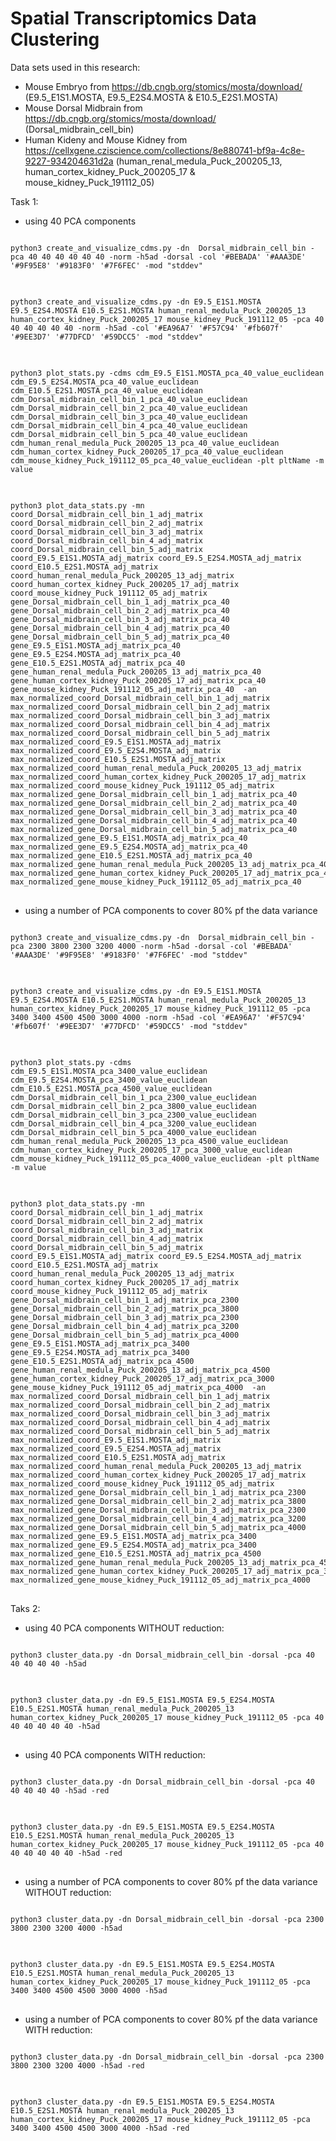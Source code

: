 # Spatial Transcriptomics Data Clustering

Data sets used in this research:
- Mouse Embryo from https://db.cngb.org/stomics/mosta/download/ (E9.5_E1S1.MOSTA, E9.5_E2S4.MOSTA & E10.5_E2S1.MOSTA)
- Mouse Dorsal Midbrain from https://db.cngb.org/stomics/mosta/download/ (Dorsal_midbrain_cell_bin)
- Human Kideny and Mouse Kidney from https://cellxgene.cziscience.com/collections/8e880741-bf9a-4c8e-9227-934204631d2a (human_renal_medula_Puck_200205_13, human_cortex_kidney_Puck_200205_17 & mouse_kidney_Puck_191112_05)

Task 1:
- using 40 PCA components
<pre>
<code>
python3 create_and_visualize_cdms.py -dn  Dorsal_midbrain_cell_bin -pca 40 40 40 40 40 40 -norm -h5ad -dorsal -col '#BEBADA' '#AAA3DE' '#9F95E8' '#9183F0' '#7F6FEC' -mod "stddev"
</code>
</pre>

<pre>
<code>
python3 create_and_visualize_cdms.py -dn E9.5_E1S1.MOSTA  E9.5_E2S4.MOSTA E10.5_E2S1.MOSTA human_renal_medula_Puck_200205_13 human_cortex_kidney_Puck_200205_17 mouse_kidney_Puck_191112_05 -pca 40 40 40 40 40 40 -norm -h5ad -col '#EA96A7' '#F57C94' '#fb607f' '#9EE3D7' '#77DFCD' '#59DCC5' -mod "stddev"
</code>
</pre>

<pre>
<code>
python3 plot_stats.py -cdms cdm_E9.5_E1S1.MOSTA_pca_40_value_euclidean cdm_E9.5_E2S4.MOSTA_pca_40_value_euclidean cdm_E10.5_E2S1.MOSTA_pca_40_value_euclidean cdm_Dorsal_midbrain_cell_bin_1_pca_40_value_euclidean cdm_Dorsal_midbrain_cell_bin_2_pca_40_value_euclidean cdm_Dorsal_midbrain_cell_bin_3_pca_40_value_euclidean cdm_Dorsal_midbrain_cell_bin_4_pca_40_value_euclidean cdm_Dorsal_midbrain_cell_bin_5_pca_40_value_euclidean cdm_human_renal_medula_Puck_200205_13_pca_40_value_euclidean cdm_human_cortex_kidney_Puck_200205_17_pca_40_value_euclidean cdm_mouse_kidney_Puck_191112_05_pca_40_value_euclidean -plt pltName -m value
</code>
</pre>

<pre>
<code>
python3 plot_data_stats.py -mn coord_Dorsal_midbrain_cell_bin_1_adj_matrix coord_Dorsal_midbrain_cell_bin_2_adj_matrix coord_Dorsal_midbrain_cell_bin_3_adj_matrix coord_Dorsal_midbrain_cell_bin_4_adj_matrix coord_Dorsal_midbrain_cell_bin_5_adj_matrix coord_E9.5_E1S1.MOSTA_adj_matrix coord_E9.5_E2S4.MOSTA_adj_matrix coord_E10.5_E2S1.MOSTA_adj_matrix  coord_human_renal_medula_Puck_200205_13_adj_matrix coord_human_cortex_kidney_Puck_200205_17_adj_matrix coord_mouse_kidney_Puck_191112_05_adj_matrix gene_Dorsal_midbrain_cell_bin_1_adj_matrix_pca_40 gene_Dorsal_midbrain_cell_bin_2_adj_matrix_pca_40 gene_Dorsal_midbrain_cell_bin_3_adj_matrix_pca_40 gene_Dorsal_midbrain_cell_bin_4_adj_matrix_pca_40 gene_Dorsal_midbrain_cell_bin_5_adj_matrix_pca_40 gene_E9.5_E1S1.MOSTA_adj_matrix_pca_40 gene_E9.5_E2S4.MOSTA_adj_matrix_pca_40 gene_E10.5_E2S1.MOSTA_adj_matrix_pca_40 gene_human_renal_medula_Puck_200205_13_adj_matrix_pca_40  gene_human_cortex_kidney_Puck_200205_17_adj_matrix_pca_40  gene_mouse_kidney_Puck_191112_05_adj_matrix_pca_40  -an max_normalized_coord_Dorsal_midbrain_cell_bin_1_adj_matrix max_normalized_coord_Dorsal_midbrain_cell_bin_2_adj_matrix max_normalized_coord_Dorsal_midbrain_cell_bin_3_adj_matrix max_normalized_coord_Dorsal_midbrain_cell_bin_4_adj_matrix max_normalized_coord_Dorsal_midbrain_cell_bin_5_adj_matrix  max_normalized_coord_E9.5_E1S1.MOSTA_adj_matrix max_normalized_coord_E9.5_E2S4.MOSTA_adj_matrix max_normalized_coord_E10.5_E2S1.MOSTA_adj_matrix max_normalized_coord_human_renal_medula_Puck_200205_13_adj_matrix max_normalized_coord_human_cortex_kidney_Puck_200205_17_adj_matrix max_normalized_coord_mouse_kidney_Puck_191112_05_adj_matrix max_normalized_gene_Dorsal_midbrain_cell_bin_1_adj_matrix_pca_40 max_normalized_gene_Dorsal_midbrain_cell_bin_2_adj_matrix_pca_40 max_normalized_gene_Dorsal_midbrain_cell_bin_3_adj_matrix_pca_40 max_normalized_gene_Dorsal_midbrain_cell_bin_4_adj_matrix_pca_40 max_normalized_gene_Dorsal_midbrain_cell_bin_5_adj_matrix_pca_40  max_normalized_gene_E9.5_E1S1.MOSTA_adj_matrix_pca_40 max_normalized_gene_E9.5_E2S4.MOSTA_adj_matrix_pca_40 max_normalized_gene_E10.5_E2S1.MOSTA_adj_matrix_pca_40 max_normalized_gene_human_renal_medula_Puck_200205_13_adj_matrix_pca_40 max_normalized_gene_human_cortex_kidney_Puck_200205_17_adj_matrix_pca_40 max_normalized_gene_mouse_kidney_Puck_191112_05_adj_matrix_pca_40
</code>
</pre>

- using a number of PCA components to cover 80% pf the data variance
<pre>
<code>
python3 create_and_visualize_cdms.py -dn  Dorsal_midbrain_cell_bin -pca 2300 3800 2300 3200 4000 -norm -h5ad -dorsal -col '#BEBADA' '#AAA3DE' '#9F95E8' '#9183F0' '#7F6FEC' -mod "stddev"
</code>
</pre>

<pre>
<code>
python3 create_and_visualize_cdms.py -dn E9.5_E1S1.MOSTA  E9.5_E2S4.MOSTA E10.5_E2S1.MOSTA human_renal_medula_Puck_200205_13 human_cortex_kidney_Puck_200205_17 mouse_kidney_Puck_191112_05 -pca 3400 3400 4500 4500 3000 4000 -norm -h5ad -col '#EA96A7' '#F57C94' '#fb607f' '#9EE3D7' '#77DFCD' '#59DCC5' -mod "stddev"
</code>
</pre>

<pre>
<code>
python3 plot_stats.py -cdms cdm_E9.5_E1S1.MOSTA_pca_3400_value_euclidean cdm_E9.5_E2S4.MOSTA_pca_3400_value_euclidean cdm_E10.5_E2S1.MOSTA_pca_4500_value_euclidean cdm_Dorsal_midbrain_cell_bin_1_pca_2300_value_euclidean cdm_Dorsal_midbrain_cell_bin_2_pca_3800_value_euclidean cdm_Dorsal_midbrain_cell_bin_3_pca_2300_value_euclidean cdm_Dorsal_midbrain_cell_bin_4_pca_3200_value_euclidean cdm_Dorsal_midbrain_cell_bin_5_pca_4000_value_euclidean cdm_human_renal_medula_Puck_200205_13_pca_4500_value_euclidean cdm_human_cortex_kidney_Puck_200205_17_pca_3000_value_euclidean cdm_mouse_kidney_Puck_191112_05_pca_4000_value_euclidean -plt pltName -m value
</code>
</pre>

<pre>
<code>
python3 plot_data_stats.py -mn coord_Dorsal_midbrain_cell_bin_1_adj_matrix coord_Dorsal_midbrain_cell_bin_2_adj_matrix coord_Dorsal_midbrain_cell_bin_3_adj_matrix coord_Dorsal_midbrain_cell_bin_4_adj_matrix coord_Dorsal_midbrain_cell_bin_5_adj_matrix coord_E9.5_E1S1.MOSTA_adj_matrix coord_E9.5_E2S4.MOSTA_adj_matrix coord_E10.5_E2S1.MOSTA_adj_matrix  coord_human_renal_medula_Puck_200205_13_adj_matrix coord_human_cortex_kidney_Puck_200205_17_adj_matrix coord_mouse_kidney_Puck_191112_05_adj_matrix gene_Dorsal_midbrain_cell_bin_1_adj_matrix_pca_2300 gene_Dorsal_midbrain_cell_bin_2_adj_matrix_pca_3800 gene_Dorsal_midbrain_cell_bin_3_adj_matrix_pca_2300 gene_Dorsal_midbrain_cell_bin_4_adj_matrix_pca_3200 gene_Dorsal_midbrain_cell_bin_5_adj_matrix_pca_4000 gene_E9.5_E1S1.MOSTA_adj_matrix_pca_3400 gene_E9.5_E2S4.MOSTA_adj_matrix_pca_3400 gene_E10.5_E2S1.MOSTA_adj_matrix_pca_4500 gene_human_renal_medula_Puck_200205_13_adj_matrix_pca_4500  gene_human_cortex_kidney_Puck_200205_17_adj_matrix_pca_3000  gene_mouse_kidney_Puck_191112_05_adj_matrix_pca_4000  -an max_normalized_coord_Dorsal_midbrain_cell_bin_1_adj_matrix max_normalized_coord_Dorsal_midbrain_cell_bin_2_adj_matrix max_normalized_coord_Dorsal_midbrain_cell_bin_3_adj_matrix max_normalized_coord_Dorsal_midbrain_cell_bin_4_adj_matrix max_normalized_coord_Dorsal_midbrain_cell_bin_5_adj_matrix  max_normalized_coord_E9.5_E1S1.MOSTA_adj_matrix max_normalized_coord_E9.5_E2S4.MOSTA_adj_matrix max_normalized_coord_E10.5_E2S1.MOSTA_adj_matrix max_normalized_coord_human_renal_medula_Puck_200205_13_adj_matrix max_normalized_coord_human_cortex_kidney_Puck_200205_17_adj_matrix max_normalized_coord_mouse_kidney_Puck_191112_05_adj_matrix max_normalized_gene_Dorsal_midbrain_cell_bin_1_adj_matrix_pca_2300 max_normalized_gene_Dorsal_midbrain_cell_bin_2_adj_matrix_pca_3800 max_normalized_gene_Dorsal_midbrain_cell_bin_3_adj_matrix_pca_2300 max_normalized_gene_Dorsal_midbrain_cell_bin_4_adj_matrix_pca_3200 max_normalized_gene_Dorsal_midbrain_cell_bin_5_adj_matrix_pca_4000  max_normalized_gene_E9.5_E1S1.MOSTA_adj_matrix_pca_3400 max_normalized_gene_E9.5_E2S4.MOSTA_adj_matrix_pca_3400 max_normalized_gene_E10.5_E2S1.MOSTA_adj_matrix_pca_4500 max_normalized_gene_human_renal_medula_Puck_200205_13_adj_matrix_pca_4500 max_normalized_gene_human_cortex_kidney_Puck_200205_17_adj_matrix_pca_3000 max_normalized_gene_mouse_kidney_Puck_191112_05_adj_matrix_pca_4000
</code>
</pre>

Taks 2:
- using 40 PCA components WITHOUT reduction:
<pre>
<code>
python3 cluster_data.py -dn Dorsal_midbrain_cell_bin -dorsal -pca 40 40 40 40 40 -h5ad
</code>
</pre>

<pre>
<code>
python3 cluster_data.py -dn E9.5_E1S1.MOSTA E9.5_E2S4.MOSTA E10.5_E2S1.MOSTA human_renal_medula_Puck_200205_13 human_cortex_kidney_Puck_200205_17 mouse_kidney_Puck_191112_05 -pca 40 40 40 40 40 40 -h5ad
</code>
</pre>

- using 40 PCA components WITH reduction:
<pre>
<code>
python3 cluster_data.py -dn Dorsal_midbrain_cell_bin -dorsal -pca 40 40 40 40 40 -h5ad -red
</code>
</pre>

<pre>
<code>
python3 cluster_data.py -dn E9.5_E1S1.MOSTA E9.5_E2S4.MOSTA E10.5_E2S1.MOSTA human_renal_medula_Puck_200205_13 human_cortex_kidney_Puck_200205_17 mouse_kidney_Puck_191112_05 -pca 40 40 40 40 40 40 -h5ad -red
</code>
</pre>

- using a number of PCA components to cover 80% pf the data variance WITHOUT reduction:
<pre>
<code>
python3 cluster_data.py -dn Dorsal_midbrain_cell_bin -dorsal -pca 2300 3800 2300 3200 4000 -h5ad
</code>
</pre>

<pre>
<code>
python3 cluster_data.py -dn E9.5_E1S1.MOSTA E9.5_E2S4.MOSTA E10.5_E2S1.MOSTA human_renal_medula_Puck_200205_13 human_cortex_kidney_Puck_200205_17 mouse_kidney_Puck_191112_05 -pca 3400 3400 4500 4500 3000 4000 -h5ad
</code>
</pre>

- using a number of PCA components to cover 80% pf the data variance WITH reduction:
<pre>
<code>
python3 cluster_data.py -dn Dorsal_midbrain_cell_bin -dorsal -pca 2300 3800 2300 3200 4000 -h5ad -red
</code>
</pre>

<pre>
<code>
python3 cluster_data.py -dn E9.5_E1S1.MOSTA E9.5_E2S4.MOSTA E10.5_E2S1.MOSTA human_renal_medula_Puck_200205_13 human_cortex_kidney_Puck_200205_17 mouse_kidney_Puck_191112_05 -pca 3400 3400 4500 4500 3000 4000 -h5ad -red
</code>
</pre>
